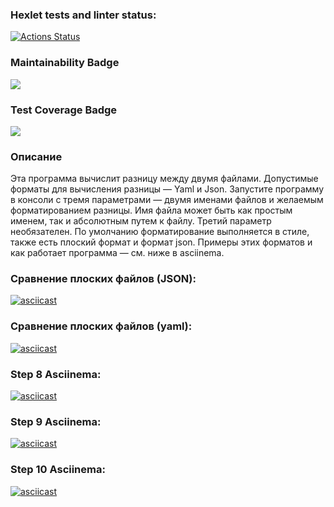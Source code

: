 ### Hexlet tests and linter status:
[![Actions Status](https://github.com/AAvchinnikova/java-project-71/actions/workflows/hexlet-check.yml/badge.svg)](https://github.com/AAvchinnikova/java-project-71/actions)

### Maintainability Badge
<a href="https://codeclimate.com/github/AAvchinnikova/java-project-71/maintainability"><img src="https://api.codeclimate.com/v1/badges/02a3838658a4757c80d5/maintainability" /></a>

### Test Coverage Badge
<a href="https://codeclimate.com/github/AAvchinnikova/java-project-71/test_coverage"><img src="https://api.codeclimate.com/v1/badges/02a3838658a4757c80d5/test_coverage" /></a>



### Описание
Эта программа вычислит разницу между двумя файлами. Допустимые форматы для вычисления разницы — Yaml и Json.
Запустите программу в консоли с тремя параметрами — двумя именами файлов и желаемым форматированием разницы. Имя файла может быть как простым именем, так и абсолютным путем к файлу.
Третий параметр необязателен.
По умолчанию форматирование выполняется в стиле, также есть плоский формат и формат json. Примеры этих форматов и как работает программа — см. ниже в asciinema.

###  Сравнение плоских файлов (JSON):
[![asciicast](https://asciinema.org/a/qW2odZjUj3h8KGY1TpVozyeq3.svg)](https://asciinema.org/a/qW2odZjUj3h8KGY1TpVozyeq3)

### Сравнение плоских файлов (yaml):
[![asciicast](https://asciinema.org/a/BHNa4tRrKhRE3bwtGeQlFPYee.svg)](https://asciinema.org/a/BHNa4tRrKhRE3bwtGeQlFPYee)

### Step 8 Asciinema:
[![asciicast](https://asciinema.org/a/GWTQ30QnqVhO0tGRIfPjtG0t4.svg)](https://asciinema.org/a/GWTQ30QnqVhO0tGRIfPjtG0t4)

### Step 9 Asciinema:
[![asciicast](https://asciinema.org/a/W3R3RTqfXpTtUm91IgSlL03on.svg)](https://asciinema.org/a/W3R3RTqfXpTtUm91IgSlL03on)

### Step 10 Asciinema:
[![asciicast](https://asciinema.org/a/jjtPWh9Vt7PrJOtCLBGbcjXqU.svg)](https://asciinema.org/a/jjtPWh9Vt7PrJOtCLBGbcjXqU)
